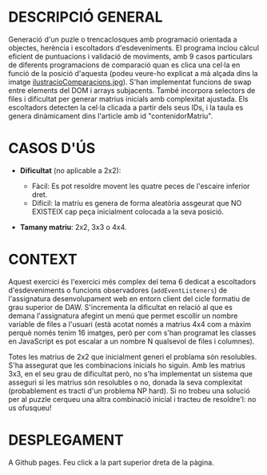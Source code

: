 # DESCRIPCIÓ GENERAL

Generació d'un puzle o trencaclosques amb programació orientada a objectes, herència i escoltadors d'esdeveniments. El programa inclou càlcul eficient de puntuacions i validació de moviments, amb 9 casos particulars de diferents programacions de comparació quan es clica una cel·la en funció de la posició d'aquesta (podeu veure-ho explicat a mà alçada dins la imatge [ilustracioComparacions.jpg](ilustracioComparacions.jpg)). S'han implementat funcions de swap entre elements del DOM i arrays subjacents. També incorpora selectors de files i dificultat per generar matrius inicials amb complexitat ajustada. Els escoltadors detecten la cel·la clicada a partir dels seus IDs, i la taula es genera dinàmicament dins l'article amb id "contenidorMatriu". 

# CASOS D'ÚS

 - **Dificultat** (no aplicable a 2x2):
    * Fàcil: Es pot resoldre movent les quatre peces de l'escaire inferior dret.
    * Difícil: la matriu es genera de forma aleatòria assgeurat que NO EXISTEIX cap peça inicialment colocada a la seva posició.

 - **Tamany matriu**: 2x2, 3x3 o 4x4.

# CONTEXT 

Aquest exercici és l'exercici més complex del tema 6 dedicat a escoltadors d'esdeveniments o funcions observadores (`addEventListeners`) de l'assignatura desenvolupament web en entorn client del cicle formatiu de grau superior de DAW. S'incrementa la dificultat en relació al que es demana l'assignatura afegint un menú que permet escollir un nombre variable de files a l'usuari (està acotat només a matrius 4x4 com a màxim perquè només tenim 16 imatges, però per com s'han programat les classes en JavaScript es pot escalar a un nombre N qualsevol de files i columnes).

Totes les matrius de 2x2 que inicialment generi el problama són resolubles. S'ha assegurat que les combinacions inicials ho siguin. Amb les matrius 3x3, en el seu grau de dificultat però, no s'ha implementat un sistema que asseguri si les matrius són resolubles o no, donada la seva complexitat (probablement es tracti d'un problema NP hard). Si no trobeu una solució per al puzzle cerqueu una altra combinació inicial i tracteu de resoldre'l: no us ofusqueu!

# DESPLEGAMENT

A Github pages. Feu click a la part superior dreta de la pàgina.


